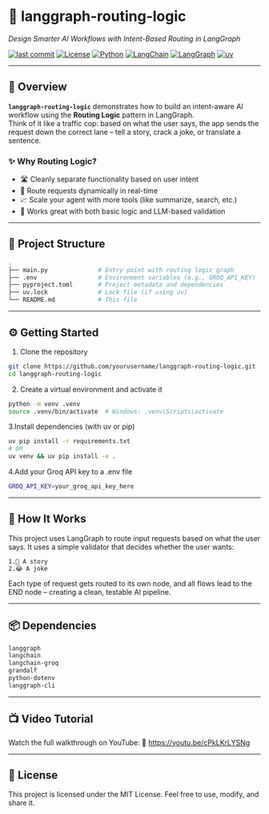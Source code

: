# 🧠 langgraph-routing-logic

_Design Smarter AI Workflows with Intent-Based Routing in LangGraph_

[![last commit](https://img.shields.io/github/last-commit/yourusername/langgraph-routing-logic?style=flat-square)](https://github.com/yourusername/langgraph-routing-logic)
[![License](https://img.shields.io/github/license/yourusername/langgraph-routing-logic?style=flat-square)](LICENSE)
[![Python](https://img.shields.io/badge/python-100%25-blue?style=flat-square)](https://www.python.org/)
[![LangChain](https://img.shields.io/badge/langchain-✓-orange?style=flat-square)](https://www.langchain.com/)
[![LangGraph](https://img.shields.io/badge/langgraph-✓-purple?style=flat-square)](https://github.com/langchain-ai/langgraph)
[![uv](https://img.shields.io/badge/uv-pkg-blueviolet?style=flat-square)](https://github.com/astral-sh/uv)

---

## 🚀 Overview

**`langgraph-routing-logic`** demonstrates how to build an intent-aware AI workflow using the **Routing Logic** pattern in LangGraph.  
Think of it like a traffic cop: based on what the user says, the app sends the request down the correct lane – tell a story, crack a joke, or translate a sentence.

### ✨ Why Routing Logic?

- 🛣️ Cleanly separate functionality based on user intent  
- 🔀 Route requests dynamically in real-time  
- 📈 Scale your agent with more tools (like summarize, search, etc.)  
- 🧠 Works great with both basic logic and LLM-based validation

---

## 📂 Project Structure

```bash
.
├── main.py              # Entry point with routing logic graph
├── .env                 # Environment variables (e.g., GROQ_API_KEY)
├── pyproject.toml       # Project metadata and dependencies
├── uv.lock              # Lock file (if using uv)
└── README.md            # This file
```

---

## ⚙️ Getting Started

1. Clone the repository

```bash
git clone https://github.com/yourusername/langgraph-routing-logic.git
cd langgraph-routing-logic
```

2. Create a virtual environment and activate it

```bash
python -m venv .venv
source .venv/bin/activate  # Windows: .venv\Scripts\activate
```

3.Install dependencies (with uv or pip)

```bash
uv pip install -r requirements.txt
# OR
uv venv && uv pip install -e .
```

4.Add your Groq API key to a .env file

```bash
GROQ_API_KEY=your_groq_api_key_here
```

---

## 🧠 How It Works

This project uses LangGraph to route input requests based on what the user says. It uses a simple validator that decides whether the user wants:
```
1.📖 A story
2.😂 A joke
```
Each type of request gets routed to its own node, and all flows lead to the END node – creating a clean, testable AI pipeline.

---

## 📦 Dependencies

```bash
langgraph
langchain
langchain-groq
grandalf
python-dotenv
langgraph-cli
```

---

## 📺 Video Tutorial

Watch the full walkthrough on YouTube:
🔗 https://youtu.be/cPkLKrLYSNg

---

## 📜 License

This project is licensed under the MIT License.
Feel free to use, modify, and share it.
